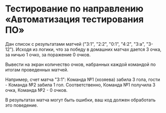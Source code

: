 # Тестирование по направлению «Автоматизация тестирования ПО»

Дан список  с результатами матчей ("3:1", "2:2", "0:1", "4:2", "3:a", "3- 12"). Исходя из логики, что за победу в домашних матчах дается 3 очка, за ничью 1 очко,  за поражение 0 очков.

Вывести на экран количество очков, набранных каждой командой по итогам проведенных матчей.

Например, счет матча "3:1": Команда №1 (хозяева) забила 3 гола, гости - Команда №2 забила 1 гол. Соответственно, Команда №1 получила 3 очка, Команда №2 - 0 очков.

В результатах матча могут быть ошибки, ваш код должен обработать это поведение.
